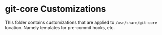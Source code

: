 # git-core Customizations

This folder contains customizations that are applied to `/usr/share/git-core` location.  Namely templates for pre-commit hooks, etc.